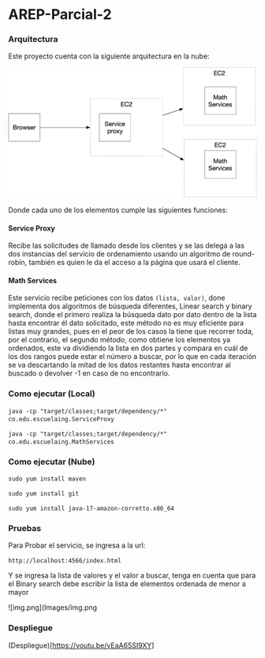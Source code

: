 # AREP-Parcial-2


### Arquitectura

Este proyecto cuenta con la siguiente arquitectura en la nube:

![img.png](Images/img_2.png)

Donde cada uno de los elementos cumple las siguientes funciones:

#### Service Proxy

Recibe las solicitudes de llamado desde los clientes y se las delega a las dos instancias del servicio de ordenamiento
usando un algoritmo de round-robin, también es quien le da el acceso a la página que usará el cliente.

#### Math Services

Este servicio recibe peticiones con los datos ``(lista, valor)``, done implementa dos algoritmos de búsqueda diferentes,
Linear search y binary search, donde el primero realiza la búsqueda dato por dato dentro de la lista hasta encontrar él
dato solicitado, este método no es muy eficiente para listas muy grandes, pues en el peor de los casos la tiene que recorrer
toda, por el contrario, el segundo método, como obtiene los elementos ya ordenados, este va dividiendo la lista en dos
partes y compara en cuál de los dos rangos puede estar el número a buscar, por lo que en cada iteración se va descartando
la mitad de los datos restantes hasta encontrar al buscado o devolver -1 en caso de no encontrarlo.


### Como ejecutar (Local)


~~~
java -cp "target/classes;target/dependency/*" co.edu.escuelaing.ServiceProxy
~~~

~~~
java -cp "target/classes;target/dependency/*" co.edu.escuelaing.MathServices
~~~

### Como ejecutar (Nube)

~~~
sudo yum install maven
~~~
~~~
sudo yum install git
~~~

~~~
sudo yum install java-17-amazon-corretto.x86_64
~~~

### Pruebas

Para Probar el servicio, se ingresa a la url:
~~~
http://localhost:4566/index.html
~~~
Y se ingresa la lista de valores y el valor a buscar, tenga en cuenta que para el Binary search debe escribir la lista
de elementos ordenada de menor a mayor

![img.png](Images/img.png

### Despliegue

(Despliegue)[https://youtu.be/vEaA65SI9XY]

